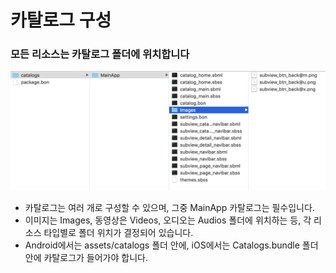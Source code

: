 # 카탈로그 구성

### 모든 리소스는 카탈로그 폴더에 위치합니다

![](../../.gitbook/assets/catalg-folder.png)

* 카탈로그는 여러 개로 구성할 수 있으며, 그중 MainApp 카탈로그는 필수입니다.
* 이미지는 Images, 동영상은 Videos, 오디오는 Audios 폴더에 위치하는 등, 각 리소스 타입별로 폴더 위치가 결정되어 있습니다.
* Android에서는 assets/catalogs 폴더 안에, iOS에서는 Catalogs.bundle 폴더 안에 카탈로그가 들어가야 합니다.

